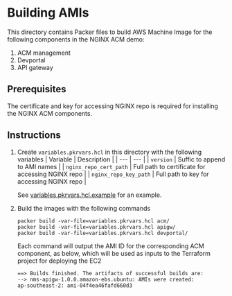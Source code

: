 # Building AMIs

This directory contains Packer files to build AWS Machine Image for the following components in the NGINX ACM demo:
1. ACM management
1. Devportal
1. API gateway


## Prerequisites

The certificate and key for accessing NGINX repo is required for installing the NGINX ACM components.

## Instructions

1. Create `variables.pkrvars.hcl` in this directory with the following variables
      | Variable | Description |
      | --- | --- |
      | `version` | Suffic to append to AMI names |
      | `nginx_repo_cert_path` | Full path to certificate for accessing NGINX repo |
      | `nginx_repo_key_path` | Full path to key for accessing NGINX repo |

      See [variables.pkrvars.hcl.example](./variables.pkrvars.hcl.example) for an example.
1. Build the images with the following commands
      ```
      packer build -var-file=variables.pkrvars.hcl acm/
      packer build -var-file=variables.pkrvars.hcl apigw/
      packer build -var-file=variables.pkrvars.hcl devportal/
      ```

      Each command will output the AMI ID for the corresponding ACM component, as below, which will be used as inputs to the Terraform project for deploying the EC2
      ```
      ==> Builds finished. The artifacts of successful builds are:
      --> nms-apigw-1.0.0.amazon-ebs.ubuntu: AMIs were created:
      ap-southeast-2: ami-04f4ea46fafd660d3
      ```
